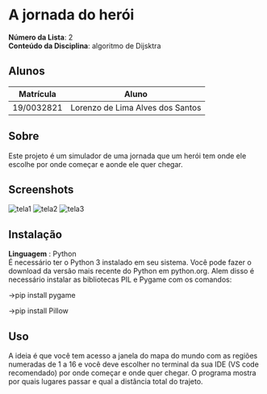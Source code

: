

# A jornada do herói

**Número da Lista**: 2<br>
**Conteúdo da Disciplina**: algoritmo de Dijsktra<br>

## Alunos
|Matrícula | Aluno |
| -- | -- |
| 19/0032821  |  Lorenzo de Lima Alves dos Santos |

## Sobre 
Este projeto é um simulador de uma jornada que um herói tem onde ele escolhe por onde começar e aonde ele quer chegar.
## Screenshots
![tela1](https://github.com/projeto-de-algoritmos/Grafos2_JornadaDoHeroi/assets/54644579/22fb9894-25c2-4658-885d-b92c39f40a45)
![tela2](https://github.com/projeto-de-algoritmos/Grafos2_JornadaDoHeroi/assets/54644579/9250c302-c230-4d2b-b362-b0ceeab84079)
![tela3](https://github.com/projeto-de-algoritmos/Grafos2_JornadaDoHeroi/assets/54644579/08bd3a0d-21a2-4c99-b451-af6fef619264)

## Instalação 
**Linguagem**
: Python<br>
É necessário ter o Python 3 instalado em seu sistema. Você pode fazer o download da versão mais recente do Python em python.org.
Alem disso é necessário instalar as bibliotecas PIL e Pygame com os comandos: 

->pip install pygame

->pip install Pillow

## Uso 
A ideia é que você tem acesso a janela do mapa do mundo com as regiões numeradas de 1 a 16 e você deve escolher no terminal da sua IDE (VS code recomendado) por onde começar e onde quer chegar. O programa mostra por quais lugares passar e qual a distância total do trajeto.




